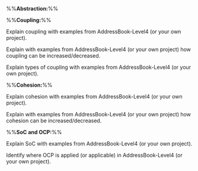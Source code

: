 %%**Abstraction:**%%

<panel type="warning" header="`W8.4a` Can explain abstraction :star::star:" expanded no-close>
  <include src="../../book/designFundamentals/abstraction/what/full.md" boilerplate />
<!-- TODO: add evidence -->
</panel>

<p>

%%**Coupling:**%%

<panel type="danger" header="`W8.4b` Can explain coupling :star:" expanded no-close>
  <include src="../../book/designFundamentals/coupling/what/full.md" boilerplate />
  <panel header="{{glyphicon_folder_close}} Evidence" expanded>

Explain coupling with examples from AddressBook-Level4 (or your own project).

  </panel>
</panel>

<panel type="warning" header="`W8.4c` Can reduce coupling :star::star:" expanded no-close>
<include src="../../book/designFundamentals/coupling/how/full.md" boilerplate />
  <panel header="{{glyphicon_folder_close}} Evidence" expanded>

Explain with examples from AddressBook-Level4 (or your own project) how coupling can be increased/decreased.

  </panel>
</panel>

<panel type="success" header="`W8.4d` Can identify types of coupling :star::star::star::star:" expanded no-close>
  <include src="../../book/designFundamentals/coupling/types/full.md" boilerplate />
  <panel header="{{glyphicon_folder_close}} Evidence" expanded>

Explain types of coupling with examples from AddressBook-Level4 (or your own project).

  </panel>
</panel>

<p>

%%**Cohesion:**%%

<panel type="danger" header="`W8.4e` Can explain cohesion :star:" expanded no-close>
  <include src="../../book/designFundamentals/cohesion/what/full.md" boilerplate />
  <panel header="{{glyphicon_folder_close}} Evidence" expanded>

Explain cohesion with examples from AddressBook-Level4 (or your own project).

  </panel>
</panel>

<panel type="warning" header="`W8.4f` Can increase cohesion :star::star:" expanded no-close>
<include src="../../book/designFundamentals/cohesion/how/full.md" boilerplate />
  <panel header="{{glyphicon_folder_close}} Evidence" expanded>

Explain with examples from AddressBook-Level4 (or your own project) how cohesion can be increased/decreased.

  </panel>
</panel>

<p>

%%**SoC and OCP:**%%

<panel type="warning" header="`W8.4g` Can explain separation of concerns principle (SoC) :star::star:" expanded no-close>
  <include src="../../book/principles/separationOfConcernsPrinciple/full.md" boilerplate />
  <panel header="{{glyphicon_folder_close}} Evidence" expanded>

Explain SoC with examples from AddressBook-Level4 (or your own project).

  </panel>
</panel>

<panel type="info" header="`W8.4h` Can explain open-closed principle (OCP) :star::star::star:" expanded no-close>
  <include src="../../book/principles/openClosedPrinciple/full.md" boilerplate />
  <panel header="{{glyphicon_folder_close}} Evidence" expanded>

Identify where OCP is applied (or applicable) in AddressBook-Level4 (or your own project).

  </panel>
</panel>
